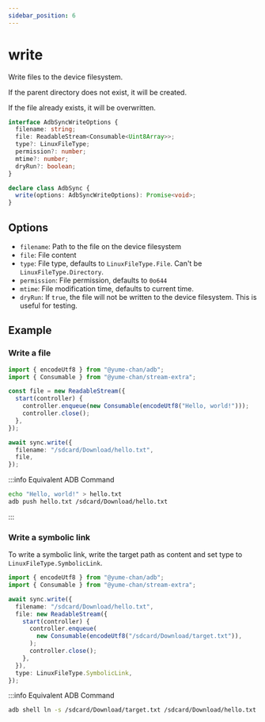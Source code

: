 ```yaml
---
sidebar_position: 6
---
```


# write

Write files to the device filesystem.

If the parent directory does not exist, it will be created.

If the file already exists, it will be overwritten.

```ts
interface AdbSyncWriteOptions {
  filename: string;
  file: ReadableStream<Consumable<Uint8Array>>;
  type?: LinuxFileType;
  permission?: number;
  mtime?: number;
  dryRun?: boolean;
}

declare class AdbSync {
  write(options: AdbSyncWriteOptions): Promise<void>;
}
```

## Options

- `filename`: Path to the file on the device filesystem
- `file`: File content
- `type`: File type, defaults to `LinuxFileType.File`. Can't be `LinuxFileType.Directory`.
- `permission`: File permission, defaults to `0o644`
- `mtime`: File modification time, defaults to current time.
- `dryRun`: If `true`, the file will not be written to the device filesystem. This is useful for testing.

## Example

### Write a file

```ts transpile
import { encodeUtf8 } from "@yume-chan/adb";
import { Consumable } from "@yume-chan/stream-extra";

const file = new ReadableStream({
  start(controller) {
    controller.enqueue(new Consumable(encodeUtf8("Hello, world!")));
    controller.close();
  },
});

await sync.write({
  filename: "/sdcard/Download/hello.txt",
  file,
});
```

:::info Equivalent ADB Command

```sh
echo "Hello, world!" > hello.txt
adb push hello.txt /sdcard/Download/hello.txt
```

:::

### Write a symbolic link

To write a symbolic link, write the target path as content and set type to `LinuxFileType.SymbolicLink`.

```ts transpile
import { encodeUtf8 } from "@yume-chan/adb";
import { Consumable } from "@yume-chan/stream-extra";

await sync.write({
  filename: "/sdcard/Download/hello.txt",
  file: new ReadableStream({
    start(controller) {
      controller.enqueue(
        new Consumable(encodeUtf8("/sdcard/Download/target.txt")),
      );
      controller.close();
    },
  }),
  type: LinuxFileType.SymbolicLink,
});
```

:::info Equivalent ADB Command

```sh
adb shell ln -s /sdcard/Download/target.txt /sdcard/Download/hello.txt
```
